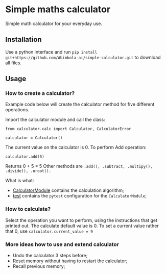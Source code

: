 # Simple maths calculator

Simple math calculator for your everyday use.

## Installation

Use a python interface
and run `pip install git+https://github.com/Abimbola-ai/simple-calculator.git` to download all files.

## Usage

### How to create a calculator?

Example code below will create the calculator method for five different operations.

Import the calculator module and call the class:

```
from calculator.calc import Calculator, CalculatorError

calculator = Calculator()
```

The current value on the calculator is 0. To perform Add operation:

```
calculator.add(5)

```

Returns 0 + 5 = 5
Other methods are `.add(), .subtract, .multipy(), .divide(), .nroot().`

What is what:

- [CalculatorModule](/calculator/calc.py) contains the calculation algorithm;
- [test](/tests/calculator_test.py) contains the `pytest` configuration for the `CalculatorModule`;

### How to calculate?

Select the operation you want to perform, using the instructions that get printed out.
The calculate default value is 0. To set a current value rather that 0, use `calculator.current_value = 9`

### More ideas how to use and extend calculator

- Undo the calculator 3 steps before;
- Reset memory without having to restart the calculator;
- Recall previous memory;
